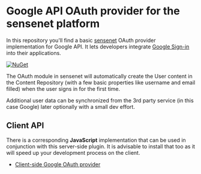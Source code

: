 # Google API OAuth provider for the sensenet platform

In this repository you'll find a basic [sensenet](https://github.com/SenseNet/sensenet) OAuth provider implementation for Google API. It lets developers integrate [Google Sign-in](https://developers.google.com/identity/sign-in/web/sign-in) into their applications.

[![NuGet](https://img.shields.io/nuget/v/SenseNet.OAuth.Google.Install.svg)](https://www.nuget.org/packages/SenseNet.OAuth.Google.Install)

The OAuth module in sensenet will automatically create the User content in the Content Repository (with a few basic properties like username and email filled) when the user signs in for the first time.

Additional user data can be synchronized from the 3rd party service (in this case Google) later optionally with a small dev effort.

## Client API
There is a corresponding **JavaScript** implementation that can be used in conjunction with this server-side plugin. It is advisable to install that too as it will speed up your development process on the client.

- [Client-side Google OAuth provider](https://github.com/SenseNet/sn-client-auth-google)

